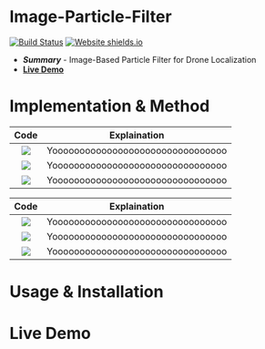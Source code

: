 # Image-Particle-Filter

[![Build Status](https://travis-ci.org/briancsavage/image-particle-filter.svg?branch=master)](https://travis-ci.org/briancsavage/image-particle-filter)
[![Website shields.io](https://img.shields.io/website-up-down-green-red/http/shields.io.svg)](https://share.streamlit.io/briancsavage/image-particle-filter/GUI.py#drone-simulation)

* ***Summary*** - Image-Based Particle Filter for Drone Localization
* [**Live Demo**](https://share.streamlit.io/briancsavage/image-particle-filter/GUI.py#drone-simulation)

# Implementation & Method

| Code | Explaination |
|:----:|:------------:|
| <img src="https://user-images.githubusercontent.com/47962267/161453030-69b3040a-175a-4d56-8db5-810d0f37ac44.png"> | Yoooooooooooooooooooooooooooooooo |
| <img src="https://user-images.githubusercontent.com/47962267/161453132-533e876d-238e-491a-8d18-cd67104f92a9.png"> | Yoooooooooooooooooooooooooooooooo |
| <img src="https://user-images.githubusercontent.com/47962267/161453137-c529feef-248b-4ed3-8fd6-71354592d8a1.png"> | Yoooooooooooooooooooooooooooooooo |

| Code | Explaination |
|:----:|:------------:|
| <img src="https://user-images.githubusercontent.com/47962267/161453030-69b3040a-175a-4d56-8db5-810d0f37ac44.png"> | Yoooooooooooooooooooooooooooooooo |
| <img src="https://user-images.githubusercontent.com/47962267/161453132-533e876d-238e-491a-8d18-cd67104f92a9.png"> | Yoooooooooooooooooooooooooooooooo |
| <img src="https://user-images.githubusercontent.com/47962267/161453137-c529feef-248b-4ed3-8fd6-71354592d8a1.png"> | Yoooooooooooooooooooooooooooooooo |



# Usage & Installation


# Live Demo



